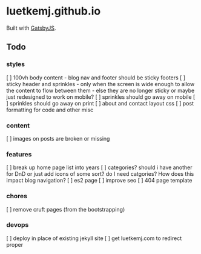 # luetkemj.github.io

Built with [GatsbyJS](https://www.gatsbyjs.org/).

## Todo

### styles

[ ] 100vh body content - blog nav and footer should be sticky footers
[ ] sticky header and sprinkles - only when the screen is wide enough to allow the content to flow between them - else they are no longer sticky or maybe just redesigned to work on mobile?
[ ] sprinkles should go away on mobile
[ ] sprinkles should go away on print
[ ] about and contact layout css
[ ] post formatting for code and other misc

### content

[ ] images on posts are broken or missing

### features

[ ] break up home page list into years
[ ] categories? should i have another for DnD or just add icons of some sort? do I need catgories? How does this impact blog navigation?
[ ] es2 page
[ ] improve seo
[ ] 404 page template

### chores

[ ] remove cruft pages (from the bootstrapping)

### devops

[ ] deploy in place of existing jekyll site
[ ] get luetkemj.com to redirect proper

